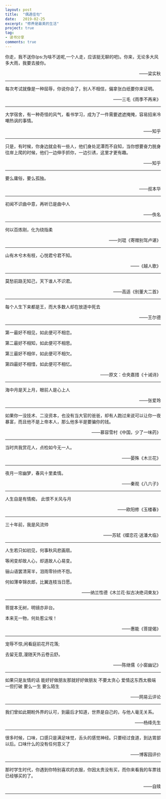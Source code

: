 ```yaml
---
layout: post
title:  "偶遇佳句"
date:   2019-02-25
excerpt: "修养是最美的生活"
project: true
tag:
- 读书分享
comments: true
---
```


<div>
<p>你走，我不送你(ps:为啥不送呢,一个人走，应该挺无聊的吧)。你来，无论多大风多大雨，我要去接你。</p>
<p style="text-align:right;">——梁实秋</p>
<hr/>
</div>

<div>
<p>每次考试就像是一种屈辱，你说你会了，别人不相信，偏拿张白纸要你来证明。</p>
<p style="text-align:right;">——三毛《雨季不再来》</p>
<hr/>
</div>

<div>
<p>大学宿舍，有一种奇怪的风气，看书学习，成为了一件需要遮遮掩掩，容易招来冷嘲热讽的事情。</p>
<p style="text-align:right;">——知乎</p>
<hr/>
</div>

<div>
<p>只是，有时候，你身边就会有一些人，他们身处泥潭而不自知，当你想要奋力脱身往岸上爬的时候，他们一边伸手抓你，一边引诱，这里才更有趣。</p>
<p style="text-align:right;">——知乎</p>
<hr/>
</div>

<div>
<p>要么庸俗，要么孤独。</p>
<p style="text-align:right;">——叔本华</p>
<hr/>
</div>

<div>
<p>初闻不识曲中意，再听已是曲中人</p>
<p style="text-align:right;">——佚名</p>
<hr/>
</div>

<div>
<p>何以百炼刚，化为绕指柔</p>
<p style="text-align:right;">——刘琨《寄赠别驾卢谌》</p>
<hr/>
</div>

<div>
<p>山有木兮木有枝，心悦君兮君不知。</p>
<p style="text-align:right;">——《越人歌》</p>
<hr/>
</div>

<div>
<p>莫愁前路无知己，天下谁人不识君。</p>
<p style="text-align:right;">——高适《别董大二首》</p>
<hr/>
</div>

<div>
<p>每个人生下来都是王，而大多数人却在放逐中死去</p>
<p style="text-align:right;">——王尔德</p>
<hr/>
</div>

<div>
<p>第一最好不相见，如此便可不相恋。</p>
<p>第二最好不相知，如此便可不相思。</p>
<p>第三最好不相伴，如此便可不相欠。</p>
<p>第四最好不相惜，如此便可不相忆。</p>
<p style="text-align:right;">——原文：仓央嘉措《十诫诗》</p>
<hr/>
</div>

<div>
<p>海中月是天上月，眼前人是心上人</p>
<p style="text-align:right;">——张爱玲</p>
<hr/>
</div>

<div>
<p>如果你一没技术、二没资本，也没有当大官的爸爸，却有人跑过来说可以让你一夜暴富，而且他不是上帝本人，那么他多半是要骗你的钱。</p>
<p style="text-align:right;">——慕容雪村《中国，少了一味药》</p>
 <hr/> 
</div>

<div>
<p>当时共我赏花人，点检如今无一人。</p>
<p style="text-align:right;">——晏殊《木兰花》</p>
 <hr/> 
</div>

<div>
<p>夜月一帘幽梦，春风十里柔情。</p>
<p style="text-align:right;">——秦观《八六子》</p>
 <hr/> 
</div>


<div>
<p>人生自是有情痴， 此恨不关风与月</p>
<p style="text-align:right;">——欧阳修《玉楼春》</p>
 <hr/> 
</div>

<div>
<p>三十年前，我是风流帅</p>
<p style="text-align:right;">——苏轼《蝶恋花·送潘大临》</p>
 <hr/> 
</div>

<div>
<p>人生若只如初见，何事秋风悲画扇。</p>
<p>等闲变却故人心，却道故人心易变。</p>
<p>骊山语罢清宵半，泪雨零铃终不怨。</p>
<p>何如薄幸锦衣郎，比翼连枝当日愿。</p>
<p style="text-align:right;">——纳兰性德《木兰花·拟古决绝词柬友》</p>
 <hr/> 
</div>

<div>
<p>菩提本无树，明镜亦非台。</p>
<p>本来无一物，何处惹尘埃！</p>
<p style="text-align:right;">——惠能《菩提偈》</p>
 <hr/> 
</div>

<div>
<p>宠辱不惊,闲看庭前花开花落;</p>
<p>去留无意,漫随天外云卷云舒。</p>
<p style="text-align:right;">——陈继儒《小窗幽记》</p>
 <hr/> 
</div>

<div>
<p>如果只是友情的话 能好好做朋友那就好好做朋友 不要太贪心 爱情这东西太极端 一但打破 要么一生 要么陌生</p>
<p style="text-align:right;">——网易云评论</p>
 <hr/>
</div>

<div>
<p>我们曾如此期盼外界的认可，到最后才知道，世界是自己的，与他人毫无关系。</p>
<p style="text-align:right;">——杨绛先生</p>
<hr/>
</div>

<div>
<p>很多时候，口味，口感只是满足味觉，舌头的感觉神经。只要经过食道，到达胃部以后。口味什么的没有任何意义了</p>
<p style="text-align:right;">——博客园评价</p>
<hr/>
</div>

<div>
<p>那时学生时代，你遇到你特别喜欢的衣服，你因太贵没有买，而你来看我的车票钱已经够买的了。</p>
<p style="text-align:right;">——自赎</p>
<hr/>
</div>






